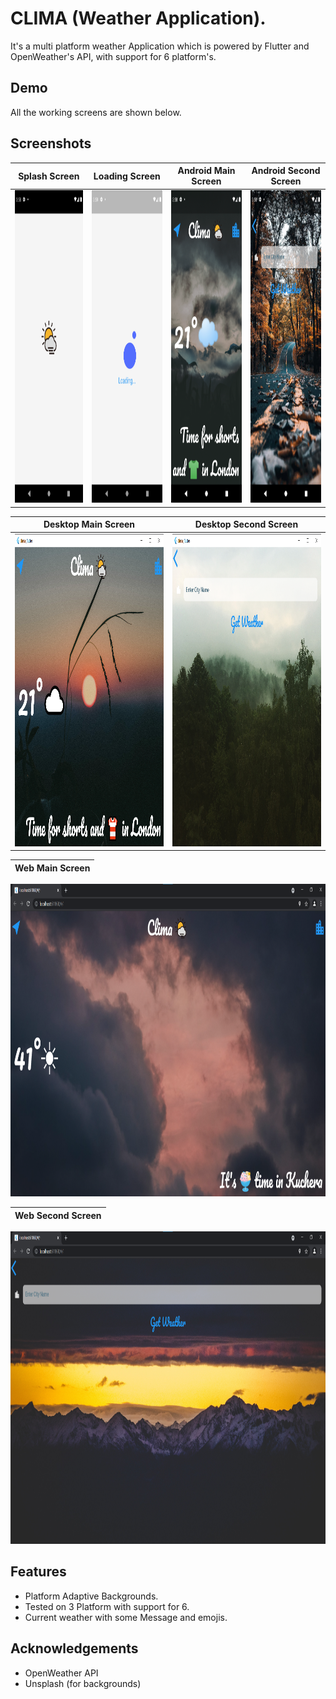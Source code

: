 
# CLIMA (Weather Application).

It's a multi platform weather Application which is powered by Flutter and OpenWeather's API, with support for 6 platform's.


## Demo

All the working screens are shown below.

  
## Screenshots

Splash Screen            |  Loading Screen       | Android Main Screen   | Android Second Screen      | 
:-------------------------:|:-------------------------:|:----------------------:|:-------------------------:|
  <img src = "images/Screenshot_1623234537.png" height = 500 /> | <img src = "images/Screenshot_1623234541.png" height = 500 /> |    <img src = "images/Screenshot_1623234499.png" height = 500>| <img src = "images/Screenshot_1623234517.png" height = 500 /> | 
  
Desktop Main Screen       | Desktop Second Screen    |    
:-------------------------:|:----------------------:|
<img src = "images/Screenshot%202021-06-09%20154326.png" height = 500 /> | <img src = "images/Screenshot%202021-06-09%20154353.png" height = 500 />
  
  | Web Main Screen    |    
  |:----------------:|
  <img src = "images/Screenshot%202021-06-09%20154503.png" height = 500 />
  
  Web Second Screen    |    
  :----------------:|
  
  <img src = "images/Screenshot%202021-06-09%20154517.png" height = 500 />


## Features

- Platform Adaptive Backgrounds.
- Tested on 3 Platform with support for 6.
- Current weather with some Message and emojis.
  
## Acknowledgements

 - OpenWeather API
 - Unsplash (for backgrounds)
  
